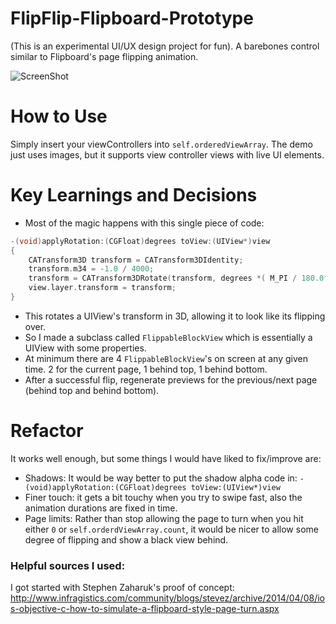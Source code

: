 # FlipFlip-Flipboard-Prototype
(This is an experimental UI/UX design project for fun). A barebones control similar to Flipboard's page flipping animation.

![ScreenShot](http://giant.gfycat.com/AdeptUnimportantGlassfrog.gif)

# How to Use
Simply insert your viewControllers into `self.orderedViewArray`. The demo just uses images, but it supports view controller views with live UI elements. 

# Key Learnings and Decisions
- Most of the magic happens with this single piece of code:
```objective-c
-(void)applyRotation:(CGFloat)degrees toView:(UIView*)view
{
    CATransform3D transform = CATransform3DIdentity;
    transform.m34 = -1.0 / 4000;
    transform = CATransform3DRotate(transform, degrees *( M_PI / 180.0f), 1.0f,0.0f, 0.0f);
    view.layer.transform = transform;
}
```
- This rotates a UIView's transform in 3D, allowing it to look like its flipping over.
- So I made a subclass called `FlippableBlockView` which is essentially a UIView with some properties.
- At minimum there are 4 `FlippableBlockView`'s on screen at any given time. 2 for the current page, 1 behind top, 1 behind bottom.
- After a successful flip, regenerate previews for the previous/next page (behind top and behind bottom).

# Refactor
It works well enough, but some things I would have liked to fix/improve are:
- Shadows: It would be way better to put the shadow alpha code in:
`-(void)applyRotation:(CGFloat)degrees toView:(UIView*)view`
- Finer touch: it gets a bit touchy when you try to swipe fast, also the animation durations are fixed in time.
- Page limits: Rather than stop allowing the page to turn when you hit either `0` or `self.orderdViewArray.count`, it would be nicer to allow some degree of flipping and show a black view behind. 

### Helpful sources I used:  
I got started with Stephen Zaharuk's proof of concept:
http://www.infragistics.com/community/blogs/stevez/archive/2014/04/08/ios-objective-c-how-to-simulate-a-flipboard-style-page-turn.aspx

